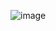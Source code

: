 ![image](https://user-images.githubusercontent.com/62452100/211125824-4880a989-d1fc-42fa-93a2-c43d42313c55.png)
